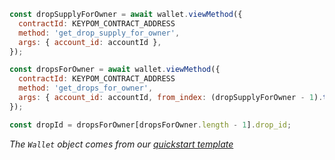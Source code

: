 ```js
const dropSupplyForOwner = await wallet.viewMethod({
  contractId: KEYPOM_CONTRACT_ADDRESS
  method: 'get_drop_supply_for_owner',
  args: { account_id: accountId },
});

const dropsForOwner = await wallet.viewMethod({
  contractId: KEYPOM_CONTRACT_ADDRESS
  method: 'get_drops_for_owner',
  args: { account_id: accountId, from_index: (dropSupplyForOwner - 1).toString() }
});

const dropId = dropsForOwner[dropsForOwner.length - 1].drop_id;
```

_The `Wallet` object comes from our [quickstart template](https://github.com/near-examples/hello-near-examples/blob/main/frontend/near-wallet.js)_
